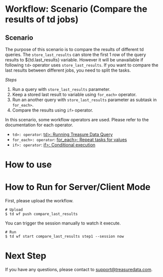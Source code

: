 # Workflow: Scenario (Compare the results of td jobs)

## Scenario

The purpose of this scenario is to compare the results of different td queries.
The `store_last_results` can store the first 1 row of the query results to ${td.last_results} variable. However it will be unavailable if following `td>` operator uses `store_last_results`. If you want to compare the last results between different jobs, you need to split the tasks.

*Steps*
1. Run a query with `store_last_results` parameter.
2. Keep a stored last result to variable using `for_each>` operator.
3. Run an another query with `store_last_results` parameter as subtask in `for_each>`.
4. Compare the results using `if>` operator.

In this scenario, some workflow operators are used. Please refer to the documentation for each operator.

 - `td>: operator`: [td>: Running Treasure Data Query](https://tddocs.atlassian.net/wiki/spaces/PD/pages/1084693/Reference+for+Treasure+Data+Operators#td%3E:)
 - `for_each>: operator`: [for_each>: Repeat tasks for values](http://docs.digdag.io/operators/for_each.html)
 - `if>: operator`: [if>: Conditional execution](http://docs.digdag.io/operators/if.html)

# How to use

# How to Run for Server/Client Mode

First, please upload the workflow.

    # Upload
    $ td wf push compare_last_results

You can trigger the session manually to watch it execute.

    # Run
    $ td wf start compare_last_results step1 --session now


# Next Step

If you have any questions, please contact to support@treasuredata.com.
